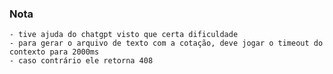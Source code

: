 ### Nota

    - tive ajuda do chatgpt visto que certa dificuldade
    - para gerar o arquivo de texto com a cotação, deve jogar o timeout do contexto para 2000ms
    - caso contrário ele retorna 408
